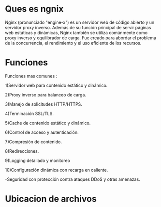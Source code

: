# Ques es ngnix

Nginx (pronunciado "engine-x") es un servidor web de código abierto y un servidor proxy inverso. Además de su función principal de servir páginas web estáticas y dinámicas, Nginx también se utiliza comúnmente como proxy inverso y equilibrador de carga. Fue creado para abordar el problema de la concurrencia, el rendimiento y el uso eficiente de los recursos.

# Funciones

Funciones mas comunes :

1)Servidor web para contenido estático y dinámico.

2)Proxy inverso para balanceo de carga.

3)Manejo de solicitudes HTTP/HTTPS.

4)Terminación SSL/TLS.

5)Cache de contenido estático y dinámico.

6)Control de acceso y autenticación.

7)Compresión de contenido.

8)Redirecciones.

9)Logging detallado y monitoreo

10)Configuración dinámica con recarga en caliente.

-Seguridad con protección contra ataques DDoS y otras amenazas.


# Ubicacion de archivos







